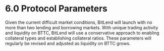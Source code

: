 # 6.0 Protocol Parameters

Given the current difficult market conditions, BitLend will launch with no more than two lending and borrowing markets. With unique trading activity and liquidity on BTTC, BitLend will use a conservative approach to enabling collateral types and establishing collateral ratios. These parameters will regularly be revised and adjusted as liquidity on BTTC grows.
